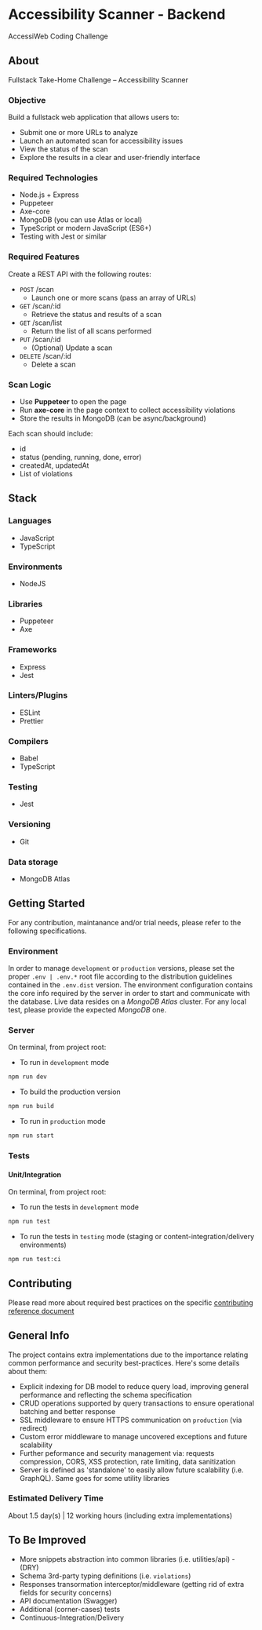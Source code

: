 # Accessibility Scanner - Backend

AccessiWeb Coding Challenge

## About

Fullstack Take-Home Challenge – Accessibility Scanner

### Objective

Build a fullstack web application that allows users to:

- Submit one or more URLs to analyze
- Launch an automated scan for accessibility issues
- View the status of the scan
- Explore the results in a clear and user-friendly interface

### Required Technologies

- Node.js + Express
- Puppeteer
- Axe-core
- MongoDB (you can use Atlas or local)
- TypeScript or modern JavaScript (ES6+)
- Testing with Jest or similar

### Required Features

Create a REST API with the following routes:

- `POST` /scan
  - Launch one or more scans (pass an array of URLs)
- `GET` /scan/:id
  - Retrieve the status and results of a scan
- `GET` /scan/list
  - Return the list of all scans performed
- `PUT` /scan/:id
  - (Optional) Update a scan
- `DELETE` /scan/:id
  - Delete a scan

### Scan Logic

- Use **Puppeteer** to open the page
- Run **axe-core** in the page context to collect accessibility violations
- Store the results in MongoDB (can be async/background)

Each scan should include:

- id
- status (pending, running, done, error)
- createdAt, updatedAt
- List of violations

## Stack

### Languages

- JavaScript
- TypeScript

### Environments

- NodeJS

### Libraries

- Puppeteer
- Axe

### Frameworks

- Express
- Jest

### Linters/Plugins

- ESLint
- Prettier

### Compilers

- Babel
- TypeScript

### Testing

- Jest

### Versioning

- Git

### Data storage

- MongoDB Atlas

## Getting Started

For any contribution, maintanance and/or trial needs, please refer to the following specifications.

### Environment

In order to manage `development` or `production` versions, please set the proper `.env | .env.*` root file according to the distribution guidelines contained in the `.env.dist` version.
The environment configuration contains the core info required by the server in order to start and communicate with the database. Live data resides on a _MongoDB Atlas_ cluster. For any local test, please provide the expected _MongoDB_ one.

### Server

On terminal, from project root:

- To run in `development` mode

```bash
npm run dev
```

- To build the production version

```bash
npm run build
```

- To run in `production` mode

```bash
npm run start
```

### Tests

#### Unit/Integration

On terminal, from project root:

- To run the tests in `development` mode

```bash
npm run test
```

- To run the tests in `testing` mode (staging or content-integration/delivery environments)

```bash
npm run test:ci
```

## Contributing

Please read more about required best practices on the specific [contributing reference document](./CONTRIBUTING.md)

## General Info

The project contains extra implementations due to the importance relating common performance and security best-practices.
Here's some details about them:

- Explicit indexing for DB model to reduce query load, improving general performance and reflecting the schema specification
- CRUD operations supported by query transactions to ensure operational batching and better response
- SSL middleware to ensure HTTPS communication on `production` (via redirect)
- Custom error middleware to manage uncovered exceptions and future scalability
- Further peformance and security management via: requests compression, CORS, XSS protection, rate limiting, data sanitization
- Server is defined as 'standalone' to easily allow future scalability (i.e. GraphQL). Same goes for some utility libraries

### Estimated Delivery Time

About 1.5 day(s) | 12 working hours (including extra implementations)

## To Be Improved

- More snippets abstraction into common libraries (i.e. utilities/api) - (DRY)
- Schema 3rd-party typing definitions (i.e. `violations`)
- Responses transormation interceptor/middleware (getting rid of extra fields for security concerns)
- API documentation (Swagger)
- Additional (corner-cases) tests
- Continuous-Integration/Delivery
